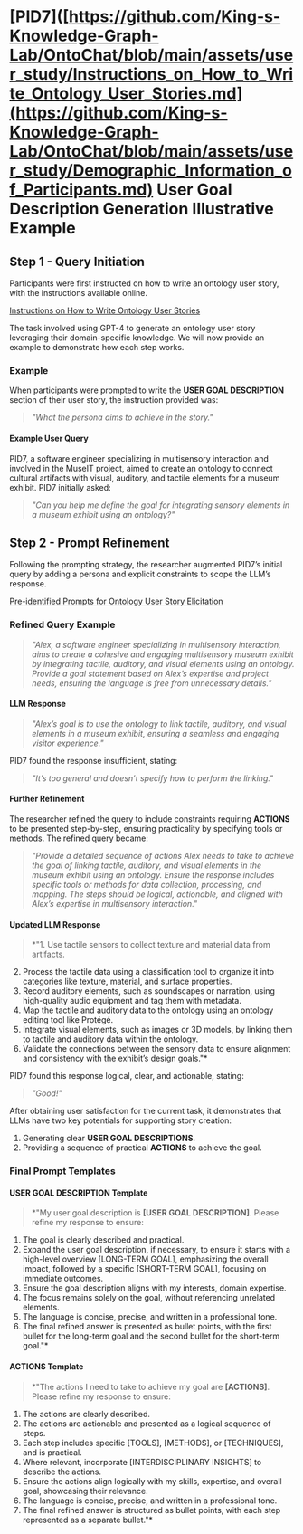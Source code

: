 # [PID7]([https://github.com/King-s-Knowledge-Graph-Lab/OntoChat/blob/main/assets/user_study/Instructions_on_How_to_Write_Ontology_User_Stories.md](https://github.com/King-s-Knowledge-Graph-Lab/OntoChat/blob/main/assets/user_study/Demographic_Information_of_Participants.md) User Goal Description Generation Illustrative Example

## Step 1 - Query Initiation

Participants were first instructed on how to write an ontology user story, with the instructions available online.

[Instructions on How to Write Ontology User Stories](https://github.com/King-s-Knowledge-Graph-Lab/OntoChat/blob/main/assets/user_study/Instructions_on_How_to_Write_Ontology_User_Stories.md)

The task involved using GPT-4 to generate an ontology user story leveraging their domain-specific knowledge. We will now provide an example to demonstrate how each step works.

### Example

When participants were prompted to write the **USER GOAL DESCRIPTION** section of their user story, the instruction provided was:

> *"What the persona aims to achieve in the story."*

#### Example User Query
PID7, a software engineer specializing in multisensory interaction and involved in the MuseIT project, aimed to create an ontology to connect cultural artifacts with visual, auditory, and tactile elements for a museum exhibit. PID7 initially asked:

> *"Can you help me define the goal for integrating sensory elements in a museum exhibit using an ontology?"*

## Step 2 - Prompt Refinement

Following the prompting strategy, the researcher augmented PID7’s initial query by adding a persona and explicit constraints to scope the LLM’s response.

[Pre-identified Prompts for Ontology User Story Elicitation](https://github.com/King-s-Knowledge-Graph-Lab/OntoChat/blob/main/assets/user_study/Pre_identified_Prompts_for_Ontology_User_Story_Elicitation.md)

### Refined Query Example

> *"Alex, a software engineer specializing in multisensory interaction, aims to create a cohesive and engaging multisensory museum exhibit by integrating tactile, auditory, and visual elements using an ontology. Provide a goal statement based on Alex’s expertise and project needs, ensuring the language is free from unnecessary details."*

#### LLM Response
> *"Alex’s goal is to use the ontology to link tactile, auditory, and visual elements in a museum exhibit, ensuring a seamless and engaging visitor experience."*

PID7 found the response insufficient, stating:

> *"It’s too general and doesn’t specify how to perform the linking."*

#### Further Refinement
The researcher refined the query to include constraints requiring **ACTIONS** to be presented step-by-step, ensuring practicality by specifying tools or methods. The refined query became:

> *"Provide a detailed sequence of actions Alex needs to take to achieve the goal of linking tactile, auditory, and visual elements in the museum exhibit using an ontology. Ensure the response includes specific tools or methods for data collection, processing, and mapping. The steps should be logical, actionable, and aligned with Alex’s expertise in multisensory interaction."*

#### Updated LLM Response

> *"1. Use tactile sensors to collect texture and material data from artifacts.
2. Process the tactile data using a classification tool to organize it into categories like texture, material, and surface properties.
3. Record auditory elements, such as soundscapes or narration, using high-quality audio equipment and tag them with metadata.
4. Map the tactile and auditory data to the ontology using an ontology editing tool like Protégé.
5. Integrate visual elements, such as images or 3D models, by linking them to tactile and auditory data within the ontology.
6. Validate the connections between the sensory data to ensure alignment and consistency with the exhibit’s design goals."*

PID7 found this response logical, clear, and actionable, stating:

> *"Good!"*

After obtaining user satisfaction for the current task, it demonstrates that LLMs have two key potentials for supporting story creation:

1. Generating clear **USER GOAL DESCRIPTIONS**.
2. Providing a sequence of practical **ACTIONS** to achieve the goal.

### Final Prompt Templates

#### USER GOAL DESCRIPTION Template

> *"My user goal description is **[USER GOAL DESCRIPTION]**. Please refine my response to ensure:
1. The goal is clearly described and practical.
2. Expand the user goal description, if necessary, to ensure it starts with a high-level overview [LONG-TERM GOAL], emphasizing the overall impact, followed by a specific [SHORT-TERM GOAL], focusing on immediate outcomes.
3. Ensure the goal description aligns with my interests, domain expertise.
4. The focus remains solely on the goal, without referencing unrelated elements.
5. The language is concise, precise, and written in a professional tone.
6. The final refined answer is presented as bullet points, with the first bullet for the long-term goal and the second bullet for the short-term goal."*

#### ACTIONS Template

> *"The actions I need to take to achieve my goal are **[ACTIONS]**. Please refine my response to ensure:
1. The actions are clearly described.
2. The actions are actionable and presented as a logical sequence of steps.
3. Each step includes specific [TOOLS], [METHODS], or [TECHNIQUES], and is practical.
4. Where relevant, incorporate [INTERDISCIPLINARY INSIGHTS] to describe the actions.
5. Ensure the actions align logically with my skills, expertise, and overall goal, showcasing their relevance.
6. The language is concise, precise, and written in a professional tone.
7. The final refined answer is structured as bullet points, with each step represented as a separate bullet."*
